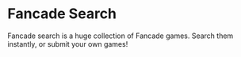 # Fancade Search

Fancade search is a huge collection of Fancade games. Search them instantly, or submit your own games!